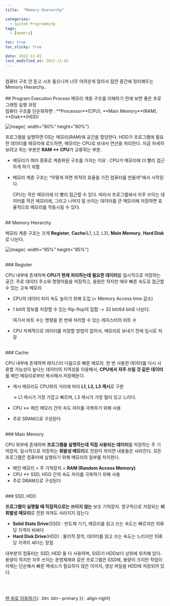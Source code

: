 ```yaml
---
title:  "Memory Hierarchy" 

categories:
  - System Programming
tags:
  - [memory]

toc: true
toc_sticky: true

date: 2022-11-01
last_modified_at: 2022-11-01
---
```

<br/> 
컴퓨터 구조 안 듣고 시프 들으니까 너무 어려운게 많아서 잠깐 중간에 정리해두는 Memory Hierarchy..
<br/> 
<br/> 
## Program Execution Process
메모리 계층 구조를 이해하기 전에 보면 좋은 프로그래밍 실행 과정   

<br/> 
컴퓨터 구조를 단순화하면 : **Processor**(CPU), **Main Memory**(RAM), **Disk**(HDD)  

![image](https://user-images.githubusercontent.com/86834982/199549542-8a0edd5f-1f26-408e-9687-99401388029f.png){: width="80%" height="80%"}

  

프로그램을 실행하면 OS는 메모리(RAM)에 공간을 할당한다. HDD가 프로그램에 필요한 데이터를 메모리에 로드하면, 메모리는 CPU로 보내서 연산을 처리한다. 지금 자세히 보려고 하는 부분은 **RAM <-> CPU**가 교류하는 부분.    

- 메모리가 여러 종류로 계층화된 구조를 가지는 이유 : CPU가 메모리에 더 빨리 접근하게 하기 위함
- 메모리 계층 구조는 “어떻게 하면 최적의 효율을 가진 컴퓨터를 만들까”에서 시작된다.
    
    CPU는 작은 메모리에 더 빨리 접근할 수 있다. 따라서 프로그램에서 자주 쓰이는 데이터를 작은 메모리에, 그리고 나머지 덜 쓰이는 데이터를 큰 메모리에 저장하면 효율적으로 메모리를 작동시킬 수 있다.     
    
    
<br/> 
## Memory Hierarchy

메모리 계층 구조는 크게 **Register**, **Cache**(L1, L2, L3), **Main Memory**, **Hard Disk**로 나뉜다.   

![image](https://user-images.githubusercontent.com/86834982/199549605-6018d866-007c-4afe-a7e3-ac5b608cf986.png){: width="85%" height="85%"}


<br/> 
### Register

CPU 내부에 존재하며 **CPU가 현재 처리하는데 필요한 데이터**를 일시적으로 저장하는 공간. 주로 데이터 주소와 명령어들을 저장하고, 용량은 작지만 매우 빠른 속도로 접근할 수 있는 고속 메모리   

- CPU의 데이터 처리 속도 높이기 위해 도입 (= Memory Access time 감소)
- 1 bit의 정보를 저장할 수 있는 flip-flop의 집합 -> 32 bit/64 bit로 나뉜다.
    
    여기서 비트 수는 명령을 한 번에 처리할 수 있는 레지스터의 비트 수   
    
- CPU 자체적으로 데이터를 저장할 방법이 없어서, 메모리로 보내기 전에 임시로 저장

<br/> 
### Cache

CPU 내부에 존재하며 레지스터 다음으로 빠른 메모리. 한 번 사용한 데이터를 다시 사용할 가능성이 높다는 데이터의 지역성을 이용해서, **CPU에서 자주 쓰일 것 같은 데이터**를 메인 메모리로부터 복사해서 저장해둔다. 

- 캐시 메모리도 CPU와의 거리에 따라 **L1, L2, L3 캐시**로 구분
    
    -> L1 캐시가 가장 가깝고 빠르며, L3 캐시가 가장 멀리 있고 느리다. 
    
- CPU <-> 메인 메모리 간의 속도 차이를 극복하기 위해 사용
- 주로 SRAM으로 구성된다

<br/> 
### Main Memory

CPU 외부에 존재하며 **프로그램을 실행하는데 직접 사용되는 데이터**를 저장하는 주 기억장치. 일시적으로 저장하는 **휘발성 메모리**로 전원이 꺼지면 내용들은 사라진다. 모든 프로그램은 컴퓨터에 실행되기 위해 메모리의 일부를 차지한다. 

- 메인 메모리 = 주 기억장치 = **RAM (Random Access Memory)**
- CPU <-> SSD, HDD 간의 속도 차이를 극복하기 위해 사용
- 주로 DRAM으로 구성된다

<br/> 
### SSD, HDD

**프로그램이 실행될 때 직접적으로는 쓰이지 않는** 보조 기억장치. 영구적으로 저장되는 **비휘발성 메모리**로 전원 꺼져도 사라지지 않는다. 

- **Solid State Drive**(SSD) : 반도체 기기, 메모리를 읽고 쓰는 속도는 빠르지만 1GB당 가격이 비싸다
- **Hard Disk Drive**(HDD) : 물리적 장치, 데이터를 읽고 쓰는 속도는 느리지만 1GB당 가격이 싸다는 장점

대부분의 컴퓨터는 SSD, HDD 둘 다 사용하며, SSD가 HDD보다 상위에 위치해 있다.  용량이 작지만 자주 쓰이는 운영체제와 같은 프로그램은 SSD에, 용량이 크지만 작업이 자체는 단순해서 빠른 엑세스가 필요하지 않은 이미지, 영상 파일을 HDD에 저장되어 있다.


<br/><br/>

[맨 위로 이동하기](#){: .btn .btn--primary }{: .align-right}
